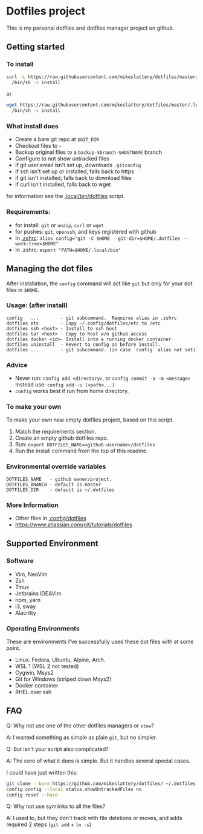 # Dotfiles project

This is my personal dotfiles and dotfiles manager project on github.

## Getting started

### To install

```sh
curl -L https://raw.githubusercontent.com/mikeslattery/dotfiles/master/.local/bin/dotfiles | \
  /bin/sh -s install
```

or

```sh
wget https://raw.githubusercontent.com/mikeslattery/dotfiles/master/.local/bin/dotfiles -O - | \
  /bin/sh -s install
```

### What install does

- Create a bare git repo at `$GIT_DIR`
- Checkout files to `~`
- Backup original files to a `backup-$branch-$HOSTNAME` branch
- Configure to not show untracked files
- if git user.email isn't set up, downloads `.gitconfig`
- if ssh isn't set up or installed, falls back to https
- if git isn't installed, falls back to download files
- if curl isn't installed, falls back to wget

for information see the [.local/bin/dotfiles](.local/bin/dotfiles) script.

### Requirements:

- for install:  `git` or `unzip`, `curl` or `wget`
- for pushes:   `git`, `openssh`, and keys registered with github
- In [.zshrc](.zshrc):    `alias config="git -C $HOME --git-dir=$HOME/.dotfiles --work-tree=$HOME"`
- In .zshrc:    `export "PATH=$HOME/.local/bin"`

## Managing the dot files

After installation, the `config` command will act like `git`
but only for your dot files in `$HOME`.

### Usage:  (after install)

```
config   ...        - git subcommand.  Requires alias in .zshrc
dotfiles etc        - Copy ~/.config/dotfiles/etc to /etc
dotfiles ssh <host> - Install to ssh host
dotfiles tar <host> - Copy to host w/o github access
dotfiles docker <id>- Install into a running docker container
dotfiles uninstall  - Revert to config as before install.
dotfiles ...        - git subcommand. (in case `config` alias not set)
```

### Advice

- Never run: `config add <directory>`, or `config commit -a -m <message>`
     Instead use: `config add -u [<path>...]`
- `config` works best if run from home directory.

### To make your own

To make your own new empty dotfiles project, based on this script.

  1. Match the requirements section.
  2. Create an empty github dotfiles repo.
  3. Run: `export DOTFILES_NAME=<github-username>/dotfiles`
  4. Run the install command from the top of this readme.

### Environmental override variables

```
DOTFILES_NAME   - github owner/project.
DOTFILES_BRANCH - default is master
DOTFILES_DIR    - default is ~/.dotfiles
```

### More Information

* Other files in [.config/dotfiles](.config/dotfiles)
* <https://www.atlassian.com/git/tutorials/dotfiles>

## Supported Environment

### Software

* Vim, NeoVim
* Zsh
* Tmux
* Jetbrains IDEAVim
* npm, yarn
* i3, sway
* Alacritty

### Operating Environments

These are environments I've successfully used
these dot files with at some point.

* Linux.  Fedora, Ubuntu, Alpine, Arch.
* WSL 1  (WSL 2 not tested)
* Cygwin, Msys2
* Git for Windows (striped down Msys2)
* Docker container
* RHEL over ssh

## FAQ

Q: Why not use one of the other dotfiles managers or `stow`?

A: I wanted something as simple as plain `git`, but no simpler.

Q: But isn't your script also complicated?

A: The core of what it does is simple.
But it handles several special cases.

I could have just written this:

```sh
git clone --bare https://github.com/mikeslattery/dotfiles/ ~/.dotfiles
config config --local status.showUntrackedFiles no
config reset --hard
```

Q: Why not use symlinks to all the files?

A: I used to, but they don't track with file deletions or moves, 
and adds required 2 steps (`git add` + `ln -s`)

